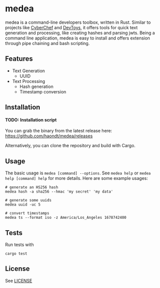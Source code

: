 # medea

medea is a command-line developers toolbox, written in Rust. Similar to projects like [CyberChef](https://github.com/gchq/CyberChef) and [DevToys](https://github.com/veler/DevToys), it offers tools for quick text generation and processing, like creating hashes and parsing jwts. Being a command line application, medea is easy to install and offers extension through pipe chaining and bash scripting.

## Features

- Text Generation
  - UUID
- Text Processing
  - Hash generation
  - Timestamp conversion

## Installation

#### TODO: Installation script

You can grab the binary from the latest release here: https://github.com/haondt/medea/releases

Alternatively, you can clone the repository and build with Cargo.

## Usage

The basic usage is `medea [command] --options`. See `medea help` or `medea help [command] help` for more details. Here are some example usages:

```shell
# generate an HS256 hash
medea hash -a sha256 --hmac 'my secret' 'my data'

# generate some uuids
medea uuid -uc 5

# convert timestamps
medea ts --format iso -z America/Los_Angeles 1678742400
```

## Tests

Run tests with

```shell
cargo test
```

## License

See [LICENSE](./LICENSE)


